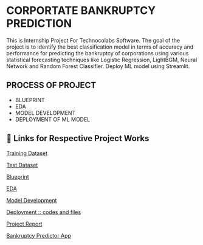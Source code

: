 
# CORPORTATE BANKRUPTCY PREDICTION

This is Internship Project For Technocolabs Software. The goal of the project is to identify the best classification model in terms of accuracy and performance for predicting the bankruptcy of corporations using various statistical forecasting techniques like Logistic Regression, LightBGM, Neural Network and Random Forest Classifier. Deploy ML model using Streamlit.



## PROCESS OF PROJECT

- BLUEPRINT 
-  EDA
- MODEL DEVELOPMENT
- DEPLOYMENT OF ML MODEL


## 🔗 Links for Respective Project Works
[Training Dataset](https://github.com/COOLMudi/Corporate-Bankruptcy-Technocolab/blob/main/training_data.csv)

[Test Dataset](https://github.com/COOLMudi/Corporate-Bankruptcy-Technocolab/blob/main/test_data.csv)

[Blueprint](https://drive.google.com/file/d/1srXW6xDM1xGaQO2gWtwOoXjQKSzyyPIF/view?usp=sharing)

[EDA](https://github.com/COOLMudi/Corporate-Bankruptcy-Technocolab/tree/main/EDA)

[Model Development](https://github.com/COOLMudi/Corporate-Bankruptcy-Technocolab/blob/main/Mudit_model_development.ipynb)

[Deployment :: codes and files](https://github.com/COOLMudi/Corporate-Bankruptcy-Technocolab/tree/main/app_Bankruptcy)

[Project Report](https://drive.google.com/file/d/1X_-dYasZrK0wQuc3Y62mmN-W4HP4YTMB/view?usp=sharing)

[Bankruptcy Predictor App](https://technocolab-app.herokuapp.com/)


